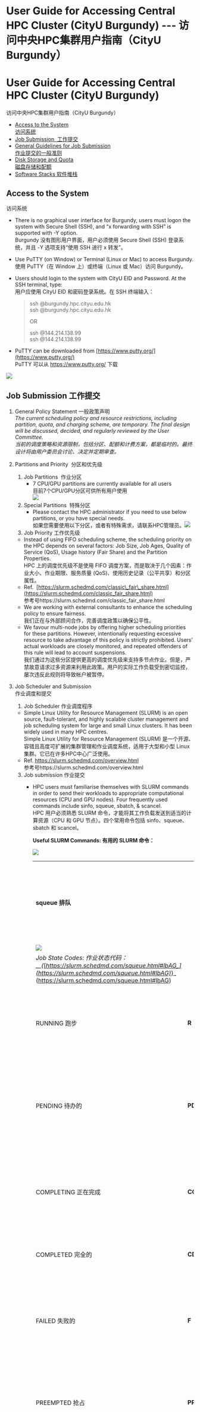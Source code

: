 

# User Guide for Accessing Central HPC Cluster (CityU Burgundy) --- 访问中央HPC集群用户指南（CityU Burgundy）

# User Guide for Accessing Central HPC Cluster (CityU Burgundy)  
访问中央HPC集群用户指南（CityU Burgundy）

*   [Access to the System  
    访问系统](#access)
*   [Job Submission  工作提交](#job)
*   [General Guidelines for Job Submission  
    作业提交的一般准则](#guidelines)
*   [Disk Storage and Quota  
    磁盘存储和配额](#diskstorage)
*   [Software Stacks 软件堆栈](#software)

## Access to the System  
访问系统

*   There is no graphical user interface for Burgundy, users must logon the system with Secure Shell (SSH), and “x forwarding with SSH” is supported with -Y option.  
    Burgundy 没有图形用户界面，用户必须使用 Secure Shell (SSH) 登录系统，并且 -Y 选项支持“使用 SSH 进行 x 转发”。
*   Use PuTTY (on Window) or Terminal (Linux or Mac) to access Burgundy.  
    使用 PuTTY（在 Window 上）或终端（Linux 或 Mac）访问 Burgundy。
*   Users should login to the system with CityU EID and Password. At the SSH terminal, type:  
    用户应使用 CityU EID 和密码登录系统。在 SSH 终端输入：
    
    > ssh <EID>@burgundy.hpc.cityu.edu.hk  
    > ssh @burgundy.hpc.cityu.edu.hk
    > 
    > OR
    > 
    > ssh <EID>@144.214.138.99  
    > ssh @144.214.138.99
    
*   PuTTY can be downloaded from [https://www.putty.org/](https://www.putty.org/)  
    PuTTY 可以从 https://www.putty.org/ 下载

![](assets/1691122292-9f48917200673547e9e985c07557671f.jpg)

## Job Submission 工作提交

1.  General Policy Statement 一般政策声明  
    _The current scheduling policy and resource restrictions, including partition, quota, and charging scheme, are temporary. The final design will be discussed, decided, and regularly reviewed by the User Committee.  
    当前的调度策略和资源限制，包括分区、配额和计费方案，都是临时的。最终设计将由用户委员会讨论、决定并定期审查。_
2.  Partitions and Priority  分区和优先级
    1.  Job Partitions  作业分区
        *   7 CPU/GPU partitions are currently available for all users  
            目前7个CPU/GPU分区可供所有用户使用  
            ![](assets/1691122292-490aa854a327e6e416b23603d195a17d.jpg)
    2.  Special Partitions  特殊分区
        *   Please contact the HPC administrator if you need to use below partitions, or you have special needs.  
            如果您需要使用以下分区，或者有特殊需求，请联系HPC管理员。![](assets/1691122292-e1f88732aadb6830326a20025beaa5c9.jpg)
    3.  Job Priority 工作优先级  
        
    
    *   Instead of using FIFO scheduling scheme, the scheduling priority on the HPC depends on several factors: Job Size, Job Ages, Quality of Service (QoS), Usage history (Fair Share) and the Partition Properties.  
        HPC 上的调度优先级不是使用 FIFO 调度方案，而是取决于几个因素：作业大小、作业期限、服务质量 (QoS)、使用历史记录（公平共享）和分区属性。
    *   Ref.  [https://slurm.schedmd.com/classic\_fair\_share.html](https://slurm.schedmd.com/classic_fair_share.html)  
        参考号https://slurm.schedmd.com/classic\_fair\_share.html
    *   We are working with external consultants to enhance the scheduling policy to ensure fairness.  
        我们正在与外部顾问合作，完善调度政策以确保公平性。
    *   We favour multi-node jobs by offering higher scheduling priorities for these partitions. However, intentionally requesting excessive resource to take advantage of this policy is strictly prohibited. Users’ actual workloads are closely monitored, and repeated offenders of this rule will lead to account suspensions.  
        我们通过为这些分区提供更高的调度优先级来支持多节点作业。但是，严禁故意请求过多资源来利用此政策。用户的实际工作负载受到密切监控，屡次违反此规则将导致帐户被暂停。
    
3.  Job Scheduler and Submission  
    作业调度和提交
    1.  Job Scheduler 作业调度程序
    
    *   Simple Linux Utility for Resource Management (SLURM) is an open source, fault-tolerant, and highly scalable cluster management and job scheduling system for large and small Linux clusters. It has been widely used in many HPC centres.  
        Simple Linux Utility for Resource Management (SLURM) 是一个开源、容错且高度可扩展的集群管理和作业调度系统，适用于大型和小型 Linux 集群。它已在许多HPC中心广泛使用。
    *   Ref. https://slurm.schedmd.com/overview.html  
        参考号https://slurm.schedmd.com/overview.html  
        
    
    3.  Job submission 作业提交  
        *   HPC users must familiarise themselves with SLURM commands in order to send their workloads to appropriate computational resources (CPU and GPU nodes). Four frequently used commands include sinfo, squeue, sbatch, &amp; scancel.  
            HPC 用户必须熟悉 SLURM 命令，才能将其工作负载发送到适当的计算资源（CPU 和 GPU 节点）。四个常用命令包括 sinfo、squeue、sbatch 和 scancel。  
              
            **Useful SLURM Commands: 有用的 SLURM 命令：**  
              
            ![](assets/1691122292-e18b35d37c1979a436e959875954f2bc.png)  
              
            
            |     |     |     |     |     |     |     |
            | --- | --- | --- | --- | --- | --- | --- |
            | **squeue 排队** |     | to check status of your jobs  <br>检查您的工作状态 |     |
            | ![](assets/1691122292-49f0ae851757d67f8292aa0de876ac3d.png) |     |     |     |
            | _Job State Codes: 作业状态代码：  <br>__(_[_https://slurm.schedmd.com/squeue.html#lbAG_](https://slurm.schedmd.com/squeue.html#lbAG)_)_  <br>(https://slurm.schedmd.com/squeue.html#lbAG) |     |     |     |
            | RUNNING 跑步 | **R** |     | The job currently is allocated to a node and is running.  <br>该作业当前已分配到一个节点并正在运行。 |
            | PENDING 待办的 | **PD** |     | The job is waiting for resource allocation. It will eventually run.  <br>该作业正在等待资源分配。它最终会运行。 |
            | COMPLETING 正在完成 | **CG** |     | The job is finishing but some processes are still active.  <br>作业正在完成，但某些进程仍然处于活动状态。 |
            | COMPLETED 完全的 | **CD** |     | The job has completed successfully.  <br>作业已成功完成。 |
            | FAILED 失败的 | **F** |     | The job terminated with a non-zero exit code and failed to execute.  <br>该作业以非零退出代码终止并且无法执行。 |
            | PREEMPTED 抢占 | **PR** |     | The job was terminated because of preemption by another job.  <br>该作业因被另一个作业抢占而终止。 |
            | SUSPENDED 暂停 | **S** |     | A running job has been stopped with its cores released to other jobs.  <br>正在运行的作业已停止，其核心被释放给其他作业。 |
            | STOPPED 停止 | **ST** |     | A running job has been stopped with its cores retained.  <br>正在运行的作业已停止，但保留了其核心。 |
            
            |     |     |     |     |     |
            | --- | --- | --- | --- | --- |
            | _Job Reason Codes: 工作原因代码：  <br>_([_https://slurm.schedmd.com/resource\_limits.html_](https://slurm.schedmd.com/resource_limits.html)_)_  <br>(https://slurm.schedmd.com/resource\_limits.html) |     |     |
            | Resource 资源 | The job is waiting for resources to become available and will eventually run.  <br>该作业正在等待资源可用并最终运行。 |     |
            | Priority 优先事项 | One or more higher priority jobs is in queue for running. Your job will eventually run.  <br>一个或多个优先级较高的作业正在队列中等待运行。你的工作最终会运行。 |     |
            | QOS(_Resource_)Limit QOS(资源)限制 | Maximum resource for your job’s QoS have been met.  <br>已满足作业 QoS 的最大资源。 |     |
            | _MaxJobsPerUser 每个用户的最大作业数_ | The maximum number of jobs a user can have running at a given time.  <br>用户在给定时间可以运行的最大作业数。 |     |
            | _MaxJobsPerAccount 每个帐户的最大作业数_ | The maximum number of jobs an account (or subaccount) can have running at a given time.  <br>账户（或子账户）在给定时间可以运行的最大作业数。 |     |
            | _GrpWall 墙体_ | The maximum wall clock time running jobs are able to be allocated in aggregate for a QoS or an association and its children. If this limit is reached, future jobs in this QoS or association will be queued until they are able to run inside the limit.  <br>可以为 QoS 或关联及其子项聚合分配运行作业的最大挂钟时间。如果达到此限制，则此 QoS 或关联中的未来作业将排队，直到它们能够在限制内运行。 |     |
            | _GrpTRES 组TRES_ | The total count of TRES able to be used at any given time from jobs running from an association and its children or QoS  <br>从关联及其子级运行的作业在任何给定时间能够使用的 TRES 总数或 QoS |     |
            | _GrpTRESMins 组TRES分钟_ | The total number of TRES minutes that can possibly be used by past, present and future jobs running  <br>过去、现在和将来运行的作业可能使用的 TRES 分钟总数 |     |
            |     |     |     |
            | **sbatch <script> sbatch <脚本>** |     | to submit a batch job  <br>提交批处理作业 |
            | **scancel <job id> scancel <作业 ID>** |     | to kill a waiting or running job  <br>终止正在等待或正在运行的作业 |
            
            **  
            Batch Submission: 批量提交：**
            *   A submission script is required to submit a batch job to the system.  
                需要使用提交脚本来向系统提交批处理作业。
            *   The syntax of the SLURM script is similar to a standard shell script:  
                SLURM 脚本的语法类似于标准 shell 脚本：
                *   The main portion of the script is a standard Linux bash/cash script that will be executed on the compute nodes.  
                    该脚本的主要部分是一个标准的 Linux bash/cash 脚本，它将在计算节点上执行。
                *   Lines beginning with #SBATCH are SLURM instructions will only be read by the SLURM scheduler, i.e. these SLURM instruction lines will only be considered as comments by the Linux shell.  
                    以 #SBATCH 开头的行是 SLURM 指令，只会由 SLURM 调度程序读取，即这些 SLURM 指令行只会被 Linux shell 视为注释。
            *   Here is an example of a submission script for a CPU node job.  
                以下是 CPU 节点作业的提交脚本示例。  
                  
                
                ```plain
                #!/bin/bash
                #SBATCH --partition=cpu_14d1n
                #SBATCH --nodes=1                # 1 computer nodes
                #SBATCH --ntasks-per-node=32     # 32 MPI tasks on EACH NODE
                #SBATCH --cpus-per-task=4        # 4 OpenMP threads on EACH TASK, i.e. 1x32x4=128 cores
                #SBATCH --mem=440GB              # 440GB mem on EACH NODE
                #SBATCH --time=10:00:00          # Time limit hrs:min:sec
                #SBATCH --output=C60_%j.log      # Standard output
                #SBATCH --error=C60_%j.err       # Standard error log
                module load  intel/2020.2.254
                module load  intelmpi/2019.8.254
                SIESTA=/cm/shared/apps/chemistry/siesta/4.1-266/bin/siesta
                OUTPUT=/home/johndoe/scratch/C60.output
                
                cd /home/johndoe/scratch/C60/1
                mpirun -genv OMP_NUM_THREADS=4 -genv I_MPI_PIN=1 -genv OMP_PROC_BIND=true -genv OMP_PLACES=cores $SIESTA  < input.fdf > $OUTPUT
                
                date >>$OUTPUT
                ```
                
                  
                
                ![](assets/1691122292-40ed3afc19368cd16f83b79c3af38c23.jpg)
                
            *   Here is another example of a submission script for a one GPU job.  
                以下是一个 GPU 作业的提交脚本的另一个示例。  
                  
                
                ```plain
                #!/bin/bash
                #SBATCH --partition=gpu_7d1g
                #SBATCH --nodes=1                # 1 computer nodes
                #SBATCH --ntasks-per-node=1      # 1 MPI tasks on EACH NODE
                #SBATCH --cpus-per-task=4        # 4 OpenMP threads on EACH MPI TASK
                #SBATCH --gres=gpu:1             # Using 1 GPU card
                #SBATCH --mem=55GB               # Request 50GB memory
                #SBATCH --time=0-01:00:00        # Time limit day-hrs:min:sec
                #SBATCH --output=gpujob_%j.log   # Standard output
                #SBATCH --error=gpujob_%j.err    # Standard error log
                
                module load gcc openmpi/4.0.5/gcc/8.3.0
                module load cuda/11.0.2 cuda/blas/11.0.2 cuda/fft/11.0.2
                OUTPUT=/home/johndoe/scratch/gpuburn.out
                cd /home/johndoe/scratch/gpu-burn/
                
                ./gpu_burn 100  >> $OUTPUT
                
                date        >> $OUTPUT
                ```
                
                  
                
                ![](assets/1691122292-0f6ddbca85fd766e5146365c5bc4b370.jpg)
                
                **  
                Interactive Scheduling: 互动调度：**
                
                WARNING: Users are not encouraged to use interactive scheduling for long production computation, and interactive jobs may be terminated due to the heavy workloads on the login node. Limitations on the use of Interactive Scheduling will be implemented soon.  
                警告：不鼓励用户使用交互式调度进行长时间的生产计算，并且交互式作业可能会由于登录节点上的繁重工作负载而终止。交互式调度的使用限制将很快实施。
                
                *   For certain kinds of workloads that require manual manipulations during the computation, users may request for an interactive scheduling.  
                    对于某些在计算过程中需要手动操作的工作负载，用户可以请求交互式调度。
                *   Here is an example of an interactive job for requesting one GPU:  
                    以下是请求一个 GPU 的交互式作业的示例：  
                      
                    
                    ```plain
                    srun --partition=gpu_7d1g --qos=normal  --nodes=1 --cpus-per-task=4 --ntasks-per-node=1 
                    --gres=gpu:1  --mem=50G -t1:00:0 --pty bash -i 
                    ```
                    
                      
                    ![](assets/1691122292-cc325823deae0c80892a4e086bd28ada.jpg)
    4.  Quality of Service (QoS)  
        服务质量 (QoS)
    
    *   QoS have been implemented in SLURM; it may affect the jobs in a few different aspects, e.g.  
        QoS已在SLURM中实现；它可能会在几个不同方面影响工作，例如
        *   Job Scheduling Priority (To be implemented in the future)  
            作业调度优先级（未来实施）
        *   Job Limit (To be implemented in the future)  
            职位限制（未来实施）
        *   Charging (To be implemented in the future), and  
            充电（将来实施），以及
        *   Access of Special Resources  
            特殊资源的获取
    *   QoS will be added, deleted or modified in due course based on the needs without advance notice to users  
        QoS将根据需要适时增加、删除或修改，恕不另行通知用户
    *   Users can use command **showQos** to check all QoSs on the system  
        用户可以使用命令 showQos 查看系统上的所有 QoS  
          
        ![](assets/1691122292-0884d7533c2892fba6a3e4aaad07f4e2.png)
    *   There are 2 types of QoSs:  
        有 2 种类型的 QoS：
        *   Partition-QoS (i.e. gpu1 and gpu2) are used to define the partition properties, and they should not be defined inside the job script by users; they will be observed if a conflated User-QoS is defined within the job script. However, certain special QoS can override the limits defined by Partition-QoS (with OverParQOS Flag)  
            Partition-QoS（即gpu1和gpu2）用于定义分区属性，用户不应在作业脚本中定义它们；如果在作业脚本中定义了合并的用户 QoS，则会观察到它们。然而，某些特殊的 QoS 可以覆盖 Partition-QoS 定义的限制（带有 OverParQOS 标志）
        *   User-QoS can be specified by users in the job script. Default QoS for most users is normal, (low for undergraduate projects and training courses).  
            User-QoS 可以由用户在作业脚本中指定。大多数用户的默认 QoS 是正常的（本科项目和培训课程较低）。
            *   _normal_ QoS has a priority factor=25, 8 concurrent RUNNING JOBS are allowed per user; and 60 concurrent RUNNING JOBS for each departmental account (i.e. users from the same department) are allowed.  
                普通 QoS 的优先级因子=25，每个用户允许 8 个并发运行作业；每个部门帐户（即来自同一部门的用户）允许同时运行 60 个作业。
            *   _high_ & _extreme_ are reserved for future use when the charging scheme is effective.  
                high 和Extreme 保留供将来在收费方案有效时使用。
            *   _highmem_ and _gpu\_vip_ are assigned to the users who can access the high memory node, and the whole GPU nodes, respectively, under special arrangements.  
                在特殊安排下，highmem 和 gpu\_vip 分别分配给可以访问高端内存节点和整个 GPU 节点的用户。
            *   _debug_ QoS is for users to test and verify their submission script before actual submission, so it has a very high priority factor and very tight resource limitations  
                debug QoS是为了用户在实际提交之前测试和验证他们的提交脚本，因此它具有非常高的优先级因素和非常严格的资源限制
            *   _stingy_ QoS is for users who want to run jobs with the lowest priority without charging (UsageFactor=0). These jobs may be preempted (suspended, re-queued or terminated) when higher priority jobs are submitted to the system.  
                吝啬 QoS 适用于希望以最低优先级运行作业且不收费的用户 (UsageFactor=0)。当更高优先级的作业提交到系统时，这些作业可能会被抢占（挂起、重新排队或终止）。
    

## General Guidelines for Job Submission  
作业提交的一般准则

1.  **Favour Large Jobs Policy 支持大量就业政策**  
    *   Users are encouraged to speed up the computational time by running parallel jobs across multiple nodes whenever possible, and thus we favour multi-node partitions by offering higher scheduling priorities within a shorter time limit.  
        我们鼓励用户尽可能通过在多个节点上运行并行作业来加快计算时间，因此我们通过在更短的时间限制内提供更高的调度优先级来支持多节点分区。
    *   However, using excessive number of CPU/Nodes will slow down the computation because communication latency overtakes the computational time. ([https://hpc.llnl.gov/tutorials/introduction-parallel-computing/limits-and-costs-parallel-programming](https://hpc.llnl.gov/tutorials/introduction-parallel-computing/limits-and-costs-parallel-programming))  
        然而，使用过多的 CPU/节点会减慢计算速度，因为通信延迟会超过计算时间。 （https://hpc.llnl.gov/tutorials/introduction-parallel-computing/limits-and-costs-parallel-programming）
    *   Users should benchmark their typical jobs with different combinations of MPI tasks and OpenMP threads on different number of nodes to obtain the best performance of the jobs.  
        用户应在不同数量的节点上使用 MPI 任务和 OpenMP 线程的不同组合对其典型作业进行基准测试，以获得作业的最佳性能。
2.  **Use Batch Submission 使用批量提交**  
    *   Long interactive scheduling is strongly discouraged, and we will implement policy to regulate the unnecessary usage of it in the near future.  
        强烈建议不要长时间交互调度，我们将在不久的将来实施政策来规范不必要的使用。
        *   Each interactive scheduling will consume certain resource on the login node shared amongst all login users.  
            每次交互调度都会消耗所有登录用户共享的登录节点上的一定资源。
        *   There is a risk for an abnormal job termination when the login node has encountered a network or system hiccup.  
            当登录节点遇到网络或系统故障时，存在作业异常终止的风险。
    *   Users should submit their jobs with batch scripts as far as possible. (i.e. avoid using interactive scheduling)  
        用户应尽可能使用批处理脚本提交作业。 （即避免使用交互式调度）
    *   Users should clearly specify the resource requirements, i.e. i) **Number of Nodes**, ii) **Number of MPI Tasks per Node**, iii) **OpenMP Threads per MPI Task**, iv) **Memory requirement per Node** in the submission script, otherwise the default value will be applied (i.e. 1 cpu and 3.5GB memory) despite the whole node being allocated.  
        用户应在提交脚本中明确指定资源要求，即 i) 节点数，ii) 每个节点的 MPI 任务数，iii) 每个 MPI 任务的 OpenMP 线程数，iv) 每个节点的内存要求，否则将应用默认值（即 1 个 cpu 和 3.5GB 内存）尽管分配了整个节点。
    *   Because of _backfilling algorithm_, waiting time can be significantly reduced if a smaller **Time Limit** has been specified in the job script.  
        由于回填算法，如果在作业脚本中指定较小的时间限制，则可以显着减少等待时间。
3.  **Use of Local Scratch 使用局部划痕**

*   Many jobs can take advantage of local scratch, and there is a 350GB local scratch at “/local” on each compute node.  
    许多作业可以利用本地暂存，每个计算节点上的“/local”都有 350GB 的本地暂存。
*   Users should remove all data on the local scratch when the computational task is completed. All data on the local scratch are not retrievable when the allocation is finished.  
    当计算任务完成时，用户应该删除本地暂存上的所有数据。分配完成后，本地暂存上的所有数据都不可检索。  
    

## Disk Storage and Quota  
磁盘存储和配额

1.  **General Storage Policies 一般存储策略**

1.  User Guidelines 用户指南

*   It is the users’ responsibility to maintain and backup their own data on the HPC system.  
    用户有责任维护和备份自己在 HPC 系统上的数据。
*   Users should only store research related data on the HPC storage system, and the HPC storage should not be considered as a permanent or backup data storage. All non-researched related or unused data found on the system will be erased without advance notice.  
    用户应仅将研究相关数据存储在HPC存储系统上，并且HPC存储不应被视为永久或备份数据存储。系统上发现的所有非研究相关或未使用的数据将被删除，恕不另行通知。
*   Any illegal data or material found on the file system will be reported to the authority; related user accounts will be frozen, and the related data will be erased when the investigation is finished; users cannot claim for any loss because of this.  
    在文件系统中发现任何非法数据或材料将向主管部门报告；调查结束后，相关用户账户将被冻结，相关数据将被删除；用户不能因此而索赔。

3.  Data Backup 数据备份

*   There is **no** data backup service for the HPC service currently, but we will consider providing this service at a later stage.  
    目前HPC服务还没有数据备份服务，但我们会考虑在后期提供此服务。

3.  **Disk Quota 磁盘配额**  
    
    The disk quota scheme has not been enforced yet, but it will be implemented in the near future. The following scheme has been proposed, and users may use it as a reference at this stage.  
    磁盘配额计划尚未实施，但将在不久的将来实施。提出了如下方案，现阶段用户可以作为参考。
    
    1.  Home Directory: 50GB fixed  
        主目录：固定 50GB
        *   Persistent (i.e. no time limit) home space for user login.  
            用于用户登录的持久（即无时间限制）主空间。
        *   Suitable for the following data:  
            适用于以下数据：
            *   essential files for user login  
                用户登录的基本文件
            *   users’ self-maintained libraries and applications  
                用户自行维护的库和应用程序
            *   templates for inputs and submission scripts.  
                输入和提交脚本的模板。
    2.  Scratch Directory: 300GB by default  
        暂存目录：默认300GB
    
    *   A working space for users to carry out computational jobs  
        供用户执行计算工作的工作空间
        *   Storing inputs, outputs and temporary/scratch files  
            存储输入、输出和临时/临时文件
    *   Unused files will be erased regularly.  
        未使用的文件将定期删除。
        *   Users should backup the important data on their own local storage when the job is finished.  
            作业完成后，用户应将重要数据备份到自己的本地存储上。
    *   Additional space can be arranged upon request with justification. Each case will be considered individually.  
        可根据要求并有理由安排额外的空间。每个案例都会被单独考虑。
    
    4.  NAS (Will be implemented in future)  
        NAS（未来将实现）

##   
Software Stacks 软件堆栈

1.  **Environment Modules 环境模块  
    **
    
    Lmod Environment Modules have been used to manage the software packages on the HPC system, and users can dynamically change their software environment through modulefiles.  
    Lmod环境模块已用于管理HPC系统上的软件包，用户可以通过模块文件动态更改其软件环境。  
    ([https://lmod.readthedocs.io/en/latest/](https://lmod.readthedocs.io/en/latest/))  
    ( https://lmod.readthedocs.io/en/latest/)
    
    There is a public modulefile set managed by the Computing Services Centre (CSC); the environment variable MODULEPATH has been set as follows by default.  
    有一个由计算服务中心（CSC）管理的公共模块文件集；环境变量 MODULEPATH 默认设置如下。  
      
    
    ```plain
    MODULEPATH=/cm/local/modulefiles:/etc/modulefiles:/usr/share/modulefiles:/usr/share/Modules/modulefiles:/cm/shared/modulefiles/compiler:/cm/shared/modulefiles/library:/cm/shared/modulefiles/mpi:/cm/shared/apps/mpi/hpcx/2.8.0/modulefiles
    ```
    
      
    ![](assets/1691122292-8486866cfc269077bb48bc6d524e30f9.png)  
    The current modulefile set is minimal, and we are preparing a more comprehensive set which covers more scientific applications and programming tools. Users will be informed when the new environment set is ready.  
    当前的模块文件集很小，我们正在准备一个更全面的集，其中涵盖更多的科学应用程序和编程工具。当新环境集准备就绪时，用户将收到通知。
2.  **Use of Environment Modules  
    环境模块的使用**

1.  Common module commands 常用模块命令  
    ![](assets/1691122292-6144a7220c868c033852e25e95f4e653.jpg)
2.  Append self-maintained module set  
    追加自维护模块集  
    
    Users can create their own modulefile set by appending the path of the directories which contain the modulefiles to the MODULEPATH variable.  
    用户可以通过将包含模块文件的目录路径附加到 MODULEPATH 变量来创建自己的模块文件集。
    
    The syntax of modulefile can be found on this web page:  
    modulefile的语法可以在这个网页上找到：  
    [https://lmod.readthedocs.io/en/latest/100\_modulefile\_examples.html](https://lmod.readthedocs.io/en/latest/100_modulefile_examples.html)
    

4.  **Singularity Containers 奇点容器**  
    
    Users are encouraged to install their own application packages as a Singularity container image ([https://sylabs.io/guides/3.7/user-guide/](https://sylabs.io/guides/3.7/user-guide/)) on their own desktop/workstation/labtop, and run it on Burgundy’s GPU node.  This is the only method to run customised system environment (e.g. a different Linux distro such as Ubuntu 18) or libraries (e.g. python 2, unsupported libgc) or optimised AI packages prepared by Nvidia.  
    鼓励用户将自己的应用程序包作为 Singularity 容器映像（https://sylabs.io/guides/3.7/user-guide/）安装在自己的桌面/工作站/labtop 上，并在 Burgundy 的 GPU 节点上运行。这是运行定制系统环境（例如不同的 Linux 发行版，如 Ubuntu 18）或库（例如 python 2、不支持的 libgc）或 Nvidia 准备的优化 AI 包的唯一方法。
    
    Users can build their own singularity with the following reference:  
    用户可以参考以下内容构建自己的奇点：  
    ([https://sylabs.io/guides/3.7/user-guide/quick\_start.html#build-images-from-scratch](https://sylabs.io/guides/3.7/user-guide/quick_start.html#build-images-from-scratch))  
    （https://sylabs.io/guides/3.7/user-guide/quick\_start.html#build-images-from-scratch）  
      
    
    |     |     |     |
    | --- | --- | --- |
    | i) Prepare a definition file under a X86-64 Linux environment.  <br>i) 在X86-64 Linux环境下准备定义文件。<br><br>*   In this example, we will install the packages, such as gcc and python, with apt-get on Ubuntu 18.04 images.  <br>    在此示例中，我们将使用 apt-get 在 Ubuntu 18.04 映像上安装 gcc 和 python 等软件包。<br>*   CUDA 10.0 libraries directly downloaded from Nvidia will be installed.  <br>    将安装直接从 Nvidia 下载的 CUDA 10.0 库。<br>*   Tensorflow (with GPU supported), numpy and OpenCV will be installed with pip within the image subsequently.  <br>    随后，Tensorflow（支持 GPU）、numpy 和 OpenCV 将与 pip 一起安装在映像中。<br><br>![](assets/1691122292-6e26dd7d0953931e1f41c6145656c166.jpg) |
    | ii) Build image with Singularity command. This example was done on a CentOS Linux VM (Virtual Box) under MacOS  <br>ii) 使用 Singularity 命令构建图像。此示例是在 MacOS 下的 CentOS Linux VM（Virtual Box）上完成的  <br>  <br>![](assets/1691122292-0edfb8f23c13acfb1f34dd776187503d.jpg) |
    | iii) Upload the Singularity image to HPC Login Node  <br>iii) 将 Singularity 镜像上传到 HPC 登录节点  <br>  <br>![](assets/1691122292-f2cbb19cf66c90f12754f9bec2447fc9.jpg) |
    | iv) Submit the job and request the resource; in this example, an interactive schedule is used for illustration purpose only, and users should submit batch jobs if possible.  <br>iv) 提交作业并请求资源；在此示例中，交互式计划仅用于说明目的，用户应尽可能提交批处理作业。<br><br>*   Login to system, and submit an interactive job  <br>    登录系统，提交交互式作业  <br>      <br>    ![](assets/1691122292-41c17c50caf5648b13c2a8aee0db0dd4.jpg)<br>*   When the resource is allocated, the prompt will change to indicate which node has been assigned (i.e. hpc-gpu005 in this case).  <br>    分配资源时，提示符将更改以指示已分配哪个节点（即本例中的 hpc-gpu005）。  <br>      <br>    For illustration purpose, we show the distro information of the Base System; it is a CentOS 8  <br>    为了便于说明，我们显示了基本系统的发行版信息；它是 CentOS 8  <br>      <br>    ![](assets/1691122292-097fc6f1ad267d1ad23cbca58ed4af83.jpg)<br>*   Execute Linux commands from the singularity image.  <br>    从奇点映像执行 Linux 命令。  <br>    First, we ask to show the distro information of the client (the image), and it is a Ubuntu 18.04  <br>    首先，我们要求显示客户端（镜像）的发行版信息，它是 Ubuntu 18.04  <br>      <br>    ![](assets/1691122292-75f5f171f9d4085ea8f4db5458aa8879.jpg)<br>*   Then, we call python3 from the image.  <br>    然后，我们从图像中调用 python3。  <br>      <br>    ![](assets/1691122292-fdb787ad1ae674a0909f4c6b1155e120.jpg) |
    
      
    
5.  **Other Licensed Software 其他许可软件**

1.  Matlab MATLAB  
    
    A copy of Matlab has been installed, and you can find Matlab R2002b at the following location:  
    Matlab 的副本已安装，您可以在以下位置找到 Matlab R2002b：  
      /cm/shared/apps/maths/matlab/R2020b/bin  
    /cm/shared/apps/maths/matlab/R2020b/bin  
      
    CityU’s Matlab license servers are reachable to all nodes, and users may include this in their license files if they prefer to run their own copy of Matlab.  
    城大的 Matlab 许可证服务器可访问所有节点，如果用户希望运行自己的 Matlab 副本，则可以将其包含在其许可证文件中。  
    
    ```plain
    ############################################################
    SERVER berkeley101.ad.cityu.edu.hk 005056981E16 27000
    SERVER berkeley102.ad.cityu.edu.hk 005056988B9D 27000
    SERVER berkeley103.ad.cityu.edu.hk 005056981B97 27000
    USE_SERVER
    ############################################################
    ```
    
2.  Other Commercial Software  
    其他商业软件  
    Due to the license issue, the CSC will help to install shared license to the license server, but we cannot provide support for any user-owned license packages. Please contact the distributor of the software for support.  
    由于许可证问题，CSC将帮助将共享许可证安装到许可证服务器，但我们无法为任何用户拥有的许可证包提供支持。请联系该软件的经销商以获得支持。
